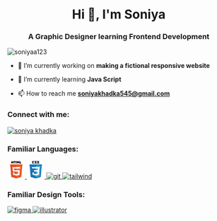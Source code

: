 <h1 align="center">Hi 👋, I'm Soniya</h1>
<h3 align="center">A Graphic Designer learning Frontend Development</h3>

<p align="left"> <img src="https://komarev.com/ghpvc/?username=soniyaa123&label=Profile%20views&color=0e75b6&style=flat" alt="soniyaa123" /> </p>

- 🔭 I’m currently working on **making a fictional responsive website**

- 🌱 I’m currently learning **Java Script**

- 📫 How to reach me **soniyakhadka545@gmail.com**

<h3 align="left">Connect with me:</h3>
<p align="left">
<a href="https://www.linkedin.com/in/soniya-khadka/" target="blank"><img align="center" src="https://raw.githubusercontent.com/rahuldkjain/github-profile-readme-generator/master/src/images/icons/Social/linked-in-alt.svg" alt="soniya khadka" height="30" width="40" /></a>
</p>

<h3 align="left">Familiar Languages:</h3>
<p align="left"><a href="https://www.w3.org/html/" target="_blank" rel="noreferrer"> <img src="https://raw.githubusercontent.com/devicons/devicon/master/icons/html5/html5-original-wordmark.svg" alt="html5" width="40" height="40"/> </a>  <a href="https://www.w3schools.com/css/" target="_blank" rel="noreferrer"> <img src="https://raw.githubusercontent.com/devicons/devicon/master/icons/css3/css3-original-wordmark.svg" alt="css3" width="40" height="40"/> </a> <a href="https://git-scm.com/" target="_blank" rel="noreferrer"> <img src="https://www.vectorlogo.zone/logos/git-scm/git-scm-icon.svg" alt="git" width="40" height="40"/> </a>  <a href="https://tailwindcss.com/" target="_blank" rel="noreferrer"> <img src="https://www.vectorlogo.zone/logos/tailwindcss/tailwindcss-icon.svg" alt="tailwind" width="40" height="40"/> </a> </p>

<h3 align="left">Familiar Design Tools:</h3>
<p align="left">  <a href="https://www.figma.com/" target="_blank" rel="noreferrer"> <img src="https://www.vectorlogo.zone/logos/figma/figma-icon.svg" alt="figma" width="40" height="40"/> </a>  <a href="https://www.adobe.com/in/products/illustrator.html" target="_blank" rel="noreferrer"> <img src="https://www.vectorlogo.zone/logos/adobe_illustrator/adobe_illustrator-icon.svg" alt="illustrator" width="40" height="40"/> </a>  </p>
